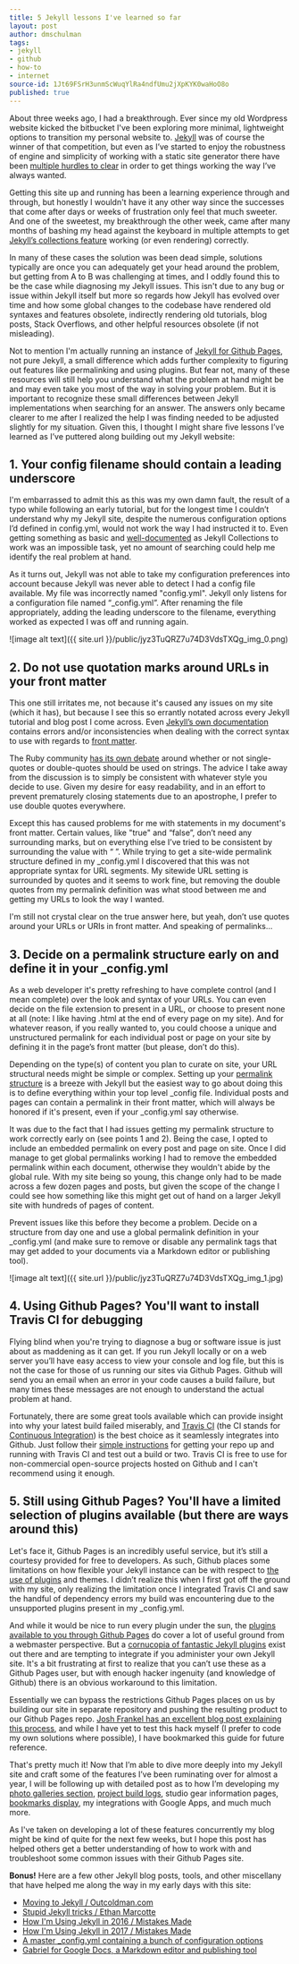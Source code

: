 ```yaml
---
title: 5 Jekyll lessons I've learned so far
layout: post
author: dmschulman
tags:
- jekyll
- github
- how-to
- internet
source-id: 1Jt69FSrH3unmScWuqYlRa4ndfUmu2jXpKYK0waHoO8o
published: true
---
```


About three weeks ago, I had a breakthrough. Ever since my old Wordpress website kicked the bitbucket I've been exploring more minimal, lightweight options to transition my personal website to. [Jekyll](https://jekyllrb.com/) was of course the winner of that competition, but even as I’ve started to enjoy the robustness of engine and simplicity of working with a static site generator there have been [multiple hurdles to clear](https://dmschulman.com/blog/2017/make-the-switch-to-jekyll-in-only-37-easy-steps.html) in order to get things working the way I’ve always wanted.

Getting this site up and running has been a learning experience through and through, but honestly I wouldn't have it any other way since the successes that come after days or weeks of frustration only feel that much sweeter. And one of the sweetest, my breakthrough the other week, came after many months of bashing my head against the keyboard in multiple attempts to get [Jekyll’s collections feature](https://jekyllrb.com/docs/collections/) working (or even rendering) correctly.

In many of these cases the solution was been dead simple, solutions typically are once you can adequately get your head around the problem, but getting from A to B was challenging at times, and I oddly found this to be the case while diagnosing my Jekyll issues. This isn't due to any bug or issue within Jekyll itself but more so regards how Jekyll has evolved over time and how some global changes to the codebase have rendered old syntaxes and features obsolete, indirectly rendering old tutorials, blog posts, Stack Overflows, and other helpful resources obsolete (if not misleading).

Not to mention I'm actually running an instance of [Jekyll for Github Pages](https://jekyllrb.com/docs/github-pages/), not pure Jekyll, a small difference which adds further complexity to figuring out features like permalinking and using plugins. But fear not, many of these resources will still help you understand what the problem at hand might be and may even take you most of the way in solving your problem. But it is important to recognize these small differences between Jekyll implementations when searching for an answer. The answers only became clearer to me after I realized the help I was finding needed to be adjusted slightly for my situation. Given this, I thought I might share five lessons I’ve learned as I’ve puttered along building out my Jekyll website:

## 1. Your config filename should contain a leading underscore

I'm embarrassed to admit this as this was my own damn fault, the result of a typo while following an early tutorial, but for the longest time I couldn’t understand why my Jekyll site, despite the numerous configuration options I’d defined in config.yml, would not work the way I had instructed it to. Even getting something as basic and [well-documented](https://ben.balter.com/2015/02/20/jekyll-collections/) as Jekyll Collections to work was an impossible task, yet no amount of searching could help me identify the real problem at hand.

As it turns out, Jekyll was not able to take my configuration preferences into account because Jekyll was never able to detect I had a config file available. My file was incorrectly named "config.yml". Jekyll only listens for a configuration file named “_config.yml”. After renaming the file appropriately, adding the leading underscore to the filename, everything worked as expected I was off and running again.

![image alt text]({{ site.url }}/public/jyz3TuQRZ7u74D3VdsTXQg_img_0.png)

## 2. Do not use quotation marks around URLs in your front matter

This one still irritates me, not because it's caused any issues on my site (which it has), but because I see this so errantly notated across every Jekyll tutorial and blog post I come across. Even [Jekyll’s own documentation](https://jekyllrb.com/docs/home/) contains errors and/or inconsistencies when dealing with the correct syntax to use with regards to [front matter](https://jekyllrb.com/docs/frontmatter/).

The Ruby community [has its own debate](https://anti-pattern.com/always-use-double-quoted-strings-in-ruby) around whether or not single-quotes or double-quotes should be used on strings. The advice I take away from the discussion is to simply be consistent with whatever style you decide to use. Given my desire for easy readability, and in an effort to prevent prematurely closing statements due to an apostrophe, I prefer to use double quotes everywhere.

Except this has caused problems for me with statements in my document's front matter. Certain values, like "true" and “false”, don’t need any surrounding marks, but on everything else I’ve tried to be consistent by surrounding the value with “ ”. While trying to get a site-wide permalink structure defined in my _config.yml I discovered that this was not appropriate syntax for URL segments. My sitewide URL setting is surrounded by quotes and it seems to work fine, but removing the double quotes from my permalink definition was what stood between me and getting my URLs to look the way I wanted.

I'm still not crystal clear on the true answer here, but yeah, don’t use quotes around your URLs or URIs in front matter. And speaking of permalinks...

## 3. Decide on a permalink structure early on and define it in your _config.yml

As a web developer it's pretty refreshing to have complete control (and I mean complete) over the look and syntax of your URLs. You can even decide on the file extension to present in a URL, or choose to present none at all (note: I like having .html at the end of every page on my site). And for whatever reason, if you really wanted to, you could choose a unique and unstructured permalink for each individual post or page on your site by defining it in the page’s front matter (but please, don’t do this).

Depending on the type(s) of content you plan to curate on site, your URL structural needs might be simple or complex. Setting up your [permalink structure](https://jekyllrb.com/docs/permalinks/) is a breeze with Jekyll but the easiest way to go about doing this is to define everything within your top level _config file. Individual posts and pages can contain a permalink in their front matter, which will always be honored if it's present, even if your _config.yml say otherwise.

It was due to the fact that I had issues getting my permalink structure to work correctly early on (see points 1 and 2). Being the case, I opted to include an embedded permalink on every post and page on site. Once I did manage to get global permalinks working I had to remove the embedded permalink within each document, otherwise they wouldn't abide by the global rule. With my site being so young, this change only had to be made across a few dozen pages and posts, but given the scope of the change I could see how something like this might get out of hand on a larger Jekyll site with hundreds of pages of content.

Prevent issues like this before they become a problem. Decide on a structure from day one and use a global permalink definition in your _config.yml (and make sure to remove or disable any permalink tags that may get added to your documents via a Markdown editor or publishing tool).

![image alt text]({{ site.url }}/public/jyz3TuQRZ7u74D3VdsTXQg_img_1.jpg)

## 4. Using Github Pages? You'll want to install Travis CI for debugging

Flying blind when you're trying to diagnose a bug or software issue is just about as maddening as it can get. If you run Jekyll locally or on a web server you’ll have easy access to view your console and log file, but this is not the case for those of us running our sites via Github Pages. Github will send you an email when an error in your code causes a build failure, but many times these messages are not enough to understand the actual problem at hand.

Fortunately, there are some great tools available which can provide insight into why your latest build failed miserably, and [Travis CI](https://travis-ci.org/) (the CI stands for [Continuous Integration](https://en.wikipedia.org/wiki/Continuous_integration)) is the best choice as it seamlessly integrates into Github. Just follow their [simple instructions](https://docs.travis-ci.com/user/getting-started/) for getting your repo up and running with Travis CI and test out a build or two. Travis CI is free to use for non-commercial open-source projects hosted on Github and I can't recommend using it enough. 

## 5. Still using Github Pages? You'll have a limited selection of plugins available (but there are ways around this)

Let's face it, Github Pages is an incredibly useful service, but it’s still a courtesy provided for free to developers. As such, Github places some limitations on how flexible your Jekyll instance can be with respect to [the use of plugins](https://jekyllrb.com/docs/plugins/) and themes. I didn’t realize this when I first got off the ground with my site, only realizing the limitation once I integrated Travis CI and saw the handful of dependency errors my build was encountering due to the unsupported plugins present in my _config.yml.

And while it would be nice to run every plugin under the sun, the [plugins available to you through Github Pages](https://help.github.com/articles/configuring-jekyll-plugins/) do cover a lot of useful ground from a webmaster perspective. But a [cornucopia of fantastic Jekyll plugins](https://planetjekyll.github.io/plugins/top) exist out there and are tempting to integrate if you administer your own Jekyll site. It's a bit frustrating at first to realize that you can’t use these as a Github Pages user, but with enough hacker ingenuity (and knowledge of Github) there is an obvious workaround to this limitation.

Essentially we can bypass the restrictions Github Pages places on us by building our site in separate repository and pushing the resulting product to our Github Pages repo. [Josh Frankel has an excellent blog post explaining this process](http://joshfrankel.me/blog/deploying-a-jekyll-blog-to-github-pages-with-custom-plugins-and-travisci/), and while I have yet to test this hack myself (I prefer to code my own solutions where possible), I have bookmarked this guide for future reference.

That's pretty much it! Now that I’m able to dive more deeply into my Jekyll site and craft some of the features I’ve been ruminating over for almost a year, I will be following up with detailed post as to how I’m developing my [photo galleries section](https://dmschulman.com/photos/index.html), [project build logs](https://dmschulman.com/projects/index.html), studio gear information pages, [bookmarks display](https://dmschulman.com/about/bookmarks.html), my integrations with Google Apps, and much much more.

As I've taken on developing a lot of these features concurrently my blog might be kind of quite for the next few weeks, but I hope this post has helped others get a better understanding of how to work with and troubleshoot some common issues with their Github Pages site.

**Bonus!** Here are a few other Jekyll blog posts, tools, and other miscellany that have helped me along the way in my early days with this site:
* [Moving to Jekyll / Outcoldman.com](https://www.outcoldman.com/en/archive/2014/04/29/jekyll/)
* [Stupid Jekyll tricks / Ethan Marcotte](https://ethanmarcotte.com/wrote/stupid-jekyll-tricks/)
* [How I'm Using Jekyll in 2016 / Mistakes Made](https://mademistakes.com/articles/using-jekyll-2016/)
* [How I'm Using Jekyll in 2017 / Mistakes Made](https://mademistakes.com/articles/using-jekyll-2017/)
* [A master _config.yml containing a bunch of configuration options](https://github.com/academicpages/academicpages.github.io/blob/master/_config.yml)
* [Gabriel for Google Docs, a Markdown editor and publishing tool](https://chrome.google.com/webstore/detail/gabriel/okimajjeocnndpifeelaajdebkkbckff?hl=en-GB)
